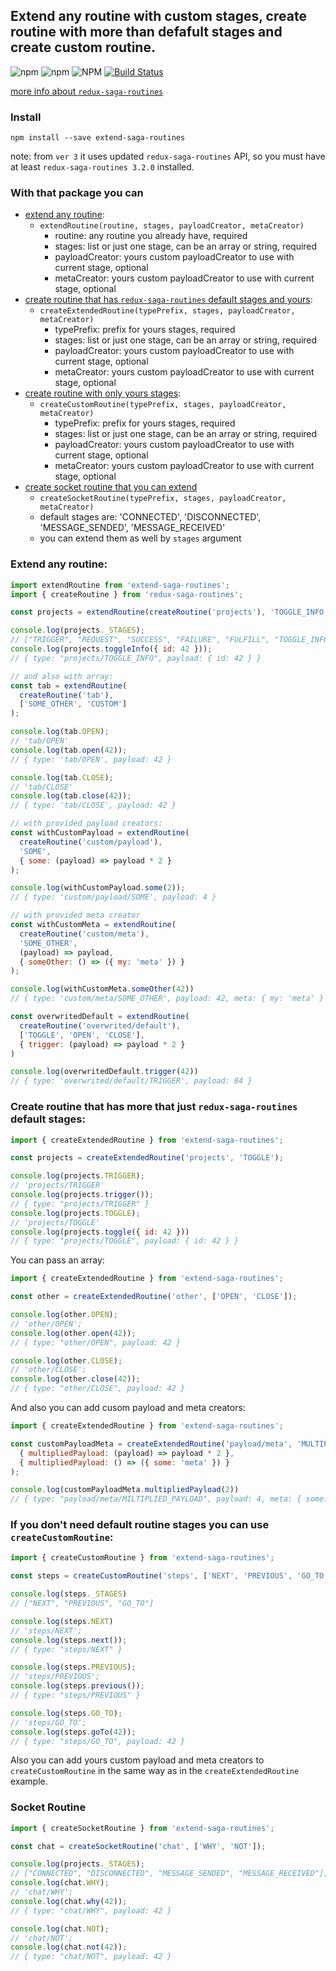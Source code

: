 ## Extend any routine with custom stages, create routine with more than defafult stages and create custom routine.

![npm](https://img.shields.io/npm/v/extend-saga-routines.svg)
![npm](https://img.shields.io/npm/dm/extend-saga-routines.svg)
![NPM](https://img.shields.io/npm/l/extend-saga-routines.svg)
[![Build Status](https://travis-ci.org/shapkarin/extend-saga-routines.svg?branch=master)](https://travis-ci.org/shapkarin/extend-saga-routines)

[more info about `redux-saga-routines`](https://www.npmjs.com/package/redux-saga-routines)
### Install 

```
npm install --save extend-saga-routines
```

note: from `ver 3` it uses updated `redux-saga-routines` API, so you must have at least `redux-saga-routines 3.2.0` installed.

### With that package you can
- [extend any routine](#extend-any-routine):
  - `extendRoutine(routine, stages, payloadCreator, metaCreator)`
    - routine: any routine you already have, required
    - stages: list or just one stage, can be an array or string, required
    - payloadCreator: yours custom payloadCreator to use with current stage, optional
    - metaCreator: yours custom payloadCreator to use with current stage, optional
- [create routine that has `redux-saga-routines` default stages and yours](#create-routine-that-has-more-that-just-redux-saga-routines-default-stages):
  - `createExtendedRoutine(typePrefix, stages, payloadCreator, metaCreator)`
    - typePrefix: prefix for yours stages, required
    - stages: list or just one stage, can be an array or string, required
    - payloadCreator: yours custom payloadCreator to use with current stage, optional
    - metaCreator: yours custom payloadCreator to use with current stage, optional
- [create routine with only yours stages](#if-you-dont-need-default-routine-stages-you-can-use-createcustomroutine-):
  - `createCustomRoutine(typePrefix, stages, payloadCreator, metaCreator)`
    - typePrefix: prefix for yours stages, required
    - stages: list or just one stage, can be an array or string, required
    - payloadCreator: yours custom payloadCreator to use with current stage, optional
    - metaCreator: yours custom payloadCreator to use with current stage, optional
- [create socket routine that you can extend](#socket-routine)
  - `createSocketRoutine(typePrefix, stages, payloadCreator, metaCreator)`
  - default stages are: 'CONNECTED', 'DISCONNECTED', 'MESSAGE_SENDED', 'MESSAGE_RECEIVED'
  - you can extend them as well by `stages` argument

### Extend any routine:
```js
import extendRoutine from 'extend-saga-routines';
import { createRoutine } from 'redux-saga-routines';

const projects = extendRoutine(createRoutine('projects'), 'TOGGLE_INFO');

console.log(projects._STAGES);
// ["TRIGGER", "REQUEST", "SUCCESS", "FAILURE", "FULFILL", "TOGGLE_INFO"]
console.log(projects.toggleInfo({ id: 42 }));
// { type: "projects/TOGGLE_INFO", payload: { id: 42 } }

// and also with array:
const tab = extendRoutine(
  createRoutine('tab'),
  ['SOME_OTHER', 'CUSTOM']
);

console.log(tab.OPEN);
// 'tab/OPEN'
console.log(tab.open(42));
// { type: 'tab/OPEN', payload: 42 }

console.log(tab.CLOSE);
// 'tab/CLOSE'
console.log(tab.close(42));
// { type: 'tab/CLOSE', payload: 42 }

// with provided payload creators:
const withCustomPayload = extendRoutine(
  createRoutine('custom/payload'),
  'SOME',
  { some: (payload) => payload * 2 }
);

console.log(withCustomPayload.some(2));
// { type: 'custom/payload/SOME', payload: 4 }

// with provided meta creator
const withCustomMeta = extendRoutine(
  createRoutine('custom/meta'),
  'SOME_OTHER',
  (payload) => payload,
  { someOther: () => ({ my: 'meta' }) }
);

console.log(withCustomMeta.someOther(42))
// { type: 'custom/meta/SOME_OTHER', payload: 42, meta: { my: 'meta' } }

const overwritedDefault = extendRoutine(
  createRoutine('overwrited/default'),
  ['TOGGLE', 'OPEN', 'CLOSE'],
  { trigger: (payload) => payload * 2 }
)

console.log(overwritedDefault.trigger(42))
// { type: 'overwrited/default/TRIGGER', payload: 84 }
```

### Create routine that has more that just `redux-saga-routines` default stages:

```javascript
import { createExtendedRoutine } from 'extend-saga-routines';

const projects = createExtendedRoutine('projects', 'TOGGLE');

console.log(projects.TRIGGER);
// 'projects/TRIGGER'
console.log(projects.trigger());
// { type: "projects/TRIGGER" }
console.log(projects.TOGGLE);
// 'projects/TOGGLE'
console.log(projects.toggle({ id: 42 }))
// { type: "projects/TOGGLE", payload: { id: 42 } }
```

You can pass an array:
```javascript
import { createExtendedRoutine } from 'extend-saga-routines';

const other = createExtendedRoutine('other', ['OPEN', 'CLOSE']);

console.log(other.OPEN);
// 'other/OPEN';
console.log(other.open(42));
// { type: "other/OPEN", payload: 42 }

console.log(other.CLOSE);
// 'other/CLOSE';
console.log(other.close(42));
// { type: "other/CLOSE", payload: 42 }
```

And also you can add cusom payload and meta creators:
```javascript
import { createExtendedRoutine } from 'extend-saga-routines';

const customPayloadMeta = createExtendedRoutine('payload/meta', 'MULTIPLIED_PAYLOAD',
  { multipliedPayload: (payload) => payload * 2 },
  { multipliedPayload: () => ({ some: 'meta' }) }
);

console.log(customPayloadMeta.multipliedPayload(2))
// { type: "payload/meta/MILTIPLIED_PAYLOAD", payload: 4, meta: { some: "meta" }};
```

### If you don't need default routine stages you can use `createCustomRoutine`:
```javascript
import { createCustomRoutine } from 'extend-saga-routines';

const steps = createCustomRoutine('steps', ['NEXT', 'PREVIOUS', 'GO_TO']);

console.log(steps._STAGES)
// ["NEXT", "PREVIOUS", "GO_TO"]

console.log(steps.NEXT)
// 'steps/NEXT';
console.log(steps.next()); 
// { type: "steps/NEXT" }

console.log(steps.PREVIOUS);
// 'steps/PREVIOUS';
console.log(steps.previous());
// { type: "steps/PREVIOUS" }

console.log(steps.GO_TO);
// 'steps/GO_TO';
console.log(steps.goTo(42));
// { type: "steps/GO_TO", payload: 42 }
```

Also you can add yours custom payload and meta creators to `createCustomRoutine` in the same way as in the `createExtendedRoutine` example.

### Socket Routine
```javascript
import { createSocketRoutine } from 'extend-saga-routines';

const chat = createSocketRoutine('chat', ['WHY', 'NOT']);

console.log(projects._STAGES);
// ["CONNECTED", "DISCONNECTED", "MESSAGE_SENDED", "MESSAGE_RECEIVED"];
console.log(chat.WHY);
// 'chat/WHY';
console.log(chat.why(42));
// { type: "chat/WHY", payload: 42 }

console.log(chat.NOT);
// 'chat/NOT';
console.log(chat.not(42));
// { type: "chat/NOT", payload: 42 }
```